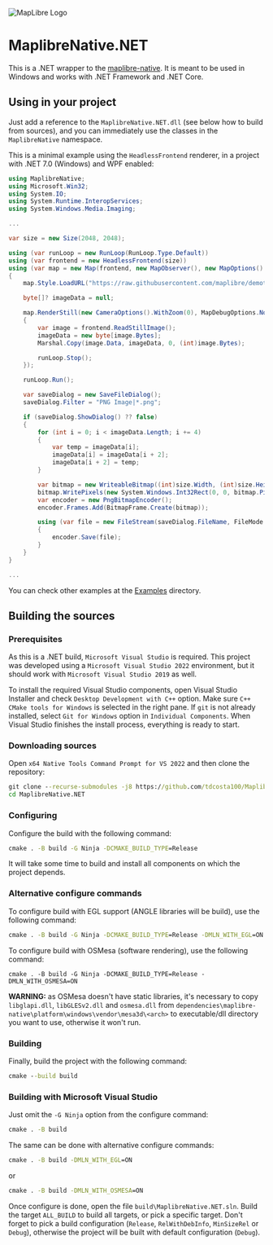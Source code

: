 ![MapLibre Logo](https://maplibre.org/img/maplibre-logo-big.svg)

# MaplibreNative.NET

This is a .NET wrapper to the [maplibre-native](https://github.com/maplibre/maplibre-native). It is meant to be used in Windows and works with .NET Framework and .NET Core.

## Using in your project

Just add a reference to the `MaplibreNative.NET.dll` (see below how to build from sources), and you can immediately use the classes in the `MaplibreNative` namespace.

This is a minimal example using the `HeadlessFrontend` renderer, in a project with .NET 7.0 (Windows) and WPF enabled:

```cs
using MaplibreNative;
using Microsoft.Win32;
using System.IO;
using System.Runtime.InteropServices;
using System.Windows.Media.Imaging;

...

var size = new Size(2048, 2048);

using (var runLoop = new RunLoop(RunLoop.Type.Default))
using (var frontend = new HeadlessFrontend(size))
using (var map = new Map(frontend, new MapObserver(), new MapOptions().WithSize(size).WithMapMode(MapMode.Static)))
{
    map.Style.LoadURL("https://raw.githubusercontent.com/maplibre/demotiles/gh-pages/style.json");

    byte[]? imageData = null;

    map.RenderStill(new CameraOptions().WithZoom(0), MapDebugOptions.NoDebug, ex =>
    {
        var image = frontend.ReadStillImage();
        imageData = new byte[image.Bytes];
        Marshal.Copy(image.Data, imageData, 0, (int)image.Bytes);

        runLoop.Stop();
    });

    runLoop.Run();

    var saveDialog = new SaveFileDialog();
    saveDialog.Filter = "PNG Image|*.png";

    if (saveDialog.ShowDialog() ?? false)
    {
        for (int i = 0; i < imageData.Length; i += 4)
        {
            var temp = imageData[i];
            imageData[i] = imageData[i + 2];
            imageData[i + 2] = temp;
        }

        var bitmap = new WriteableBitmap((int)size.Width, (int)size.Height, 96, 96, System.Windows.Media.PixelFormats.Pbgra32, null);
        bitmap.WritePixels(new System.Windows.Int32Rect(0, 0, bitmap.PixelWidth, bitmap.PixelHeight), imageData, bitmap.BackBufferStride, 0);
        var encoder = new PngBitmapEncoder();
        encoder.Frames.Add(BitmapFrame.Create(bitmap));

        using (var file = new FileStream(saveDialog.FileName, FileMode.Create))
        {
            encoder.Save(file);
        }
    }
}

...
```
You can check other examples at the [Examples](https://github.com/tdcosta100/MaplibreNative.NET/tree/main/Examples) directory.

## Building the sources

### Prerequisites

As this is a .NET build, `Microsoft Visual Studio` is required. This project was developed using a `Microsoft Visual Studio 2022` environment, but it should work with `Microsoft Visual Studio 2019` as well.

To install the required Visual Studio components, open Visual Studio Installer and check `Desktop Development with C++` option. Make sure `C++ CMake tools for Windows` is selected in the right pane. If `git` is not already installed, select `Git for Windows` option in `Individual Components`. When Visual Studio finishes the install process, everything is ready to start.

### Downloading sources

Open `x64 Native Tools Command Prompt for VS 2022` and then clone the repository:

```cmd
git clone --recurse-submodules -j8 https://github.com/tdcosta100/MaplibreNative.NET.git
cd MaplibreNative.NET
```

### Configuring

Configure the build with the following command:

```cmd
cmake . -B build -G Ninja -DCMAKE_BUILD_TYPE=Release
```

It will take some time to build and install all components on which the project depends.

### Alternative configure commands

To configure build with EGL support (ANGLE libraries will be build), use the following command:

```cmd
cmake . -B build -G Ninja -DCMAKE_BUILD_TYPE=Release -DMLN_WITH_EGL=ON
```

To configure build with OSMesa (software rendering), use the following command:

```
cmake . -B build -G Ninja -DCMAKE_BUILD_TYPE=Release -DMLN_WITH_OSMESA=ON
```

**WARNING:** as OSMesa doesn't have static libraries, it's necessary to copy `libglapi.dll`, `libGLESv2.dll` and `osmesa.dll` from `dependencies\maplibre-native\platform\windows\vendor\mesa3d\<arch>` to executable/dll directory you want to use, otherwise it won't run.

### Building

Finally, build the project with the following command:

```cmd
cmake --build build
```

### Building with Microsoft Visual Studio

Just omit the `-G Ninja` option from the configure command:

```cmd
cmake . -B build
```

The same can be done with alternative configure commands:

```cmd
cmake . -B build -DMLN_WITH_EGL=ON
```
or
```cmd
cmake . -B build -DMLN_WITH_OSMESA=ON
```

Once configure is done, open the file `build\MaplibreNative.NET.sln`. Build the target `ALL_BUILD` to build all targets, or pick a specific target. Don't forget to pick a build configuration (`Release`, `RelWithDebInfo`, `MinSizeRel` or `Debug`), otherwise the project will be built with default configuration (`Debug`).
